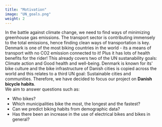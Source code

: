 ```yaml
---
title: "Motivation"
image: "UN_goals.png"
weight: 2
---
```


In the battle against climate change, we need to find ways of minimizing greenhouse gas emissions. The transport sector is contributing immensely to the total emissions, hence finding clean ways of transportation is key. Denmark is one of the most biking countries in the world - its a means of transport with no CO2 emission connected to it! Plus it has lots of health benefits for the rider! This already covers two of the UN sustanability goals: Climate action and Good health and well-being. Denmark is known for its' bike culture and the bike infrastructure of Danish cities is copied across the world and this relates to a third UN goal: Sustainable cities and communities. Therefore, we have decided to focus our project on **Danish bicycle habits**. <br/>
We aim to answer questions such as:
- Who bikes?
- Which municipalities bike the most, the longest and the fastest?
- Can we predict biking habits from demographic data?
- Has there been an increase in the use of electrical bikes and bikes in general?
